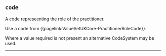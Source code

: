## `code`

A code represeenting the role of the practitioner.

Use a code from {{pagelink:ValueSetUKCore-PractitionerRoleCode}}.

Where a value required is not present an alternative CodeSystem may be used.

---



